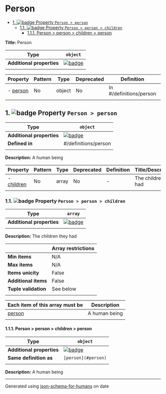 # Person

- [1. ![badge](https://img.shields.io/badge/Optional-yellow) Property `Person > person`](#person)
  - [1.1. ![badge](https://img.shields.io/badge/Optional-yellow) Property `Person > person > children`](#person_children)
    - [1.1.1. Person > person > children > person](#autogenerated_heading_2)

**Title:** Person

| Type                      | `object`                                                                                                             |
| ------------------------- | -------------------------------------------------------------------------------------------------------------------- |
| **Additional properties** | [![badge](https://img.shields.io/badge/Any+type--allowed-green)](# "Additional Properties of any type are allowed.") |
|                           |                                                                                                                      |

| Property             | Pattern | Type   | Deprecated | Definition              | Title/Description |
| -------------------- | ------- | ------ | ---------- | ----------------------- | ----------------- |
| - [person](#person ) | No      | object | No         | In #/definitions/person | A human being     |
|                      |         |        |            |                         |                   |

## <a name="person"></a>1. ![badge](https://img.shields.io/badge/Optional-yellow) Property `Person > person`

| Type                      | `object`                                                                                                             |
| ------------------------- | -------------------------------------------------------------------------------------------------------------------- |
| **Additional properties** | [![badge](https://img.shields.io/badge/Any+type--allowed-green)](# "Additional Properties of any type are allowed.") |
| **Defined in**            | #/definitions/person                                                                                                 |
|                           |                                                                                                                      |

**Description:** A human being

| Property                        | Pattern | Type  | Deprecated | Definition | Title/Description     |
| ------------------------------- | ------- | ----- | ---------- | ---------- | --------------------- |
| - [children](#person_children ) | No      | array | No         | -          | The children they had |
|                                 |         |       |            |            |                       |

### <a name="person_children"></a>1.1. ![badge](https://img.shields.io/badge/Optional-yellow) Property `Person > person > children`

| Type                      | `array`                                                                                                              |
| ------------------------- | -------------------------------------------------------------------------------------------------------------------- |
| **Additional properties** | [![badge](https://img.shields.io/badge/Any+type--allowed-green)](# "Additional Properties of any type are allowed.") |
|                           |                                                                                                                      |

**Description:** The children they had

|                      | Array restrictions |
| -------------------- | ------------------ |
| **Min items**        | N/A                |
| **Max items**        | N/A                |
| **Items unicity**    | False              |
| **Additional items** | False              |
| **Tuple validation** | See below          |
|                      |                    |

| Each item of this array must be  | Description   |
| -------------------------------- | ------------- |
| [person](#person_children_items) | A human being |
|                                  |               |

#### <a name="autogenerated_heading_2"></a>1.1.1. Person > person > children > person

| Type                      | `object`                                                                                                             |
| ------------------------- | -------------------------------------------------------------------------------------------------------------------- |
| **Additional properties** | [![badge](https://img.shields.io/badge/Any+type--allowed-green)](# "Additional Properties of any type are allowed.") |
| **Same definition as**    | `[person](#person)`                                                                                                  |
|                           |                                                                                                                      |

**Description:** A human being

----------------------------------------------------------------------------------------------------------------------------
Generated using [json-schema-for-humans](https://github.com/coveooss/json-schema-for-humans) on date